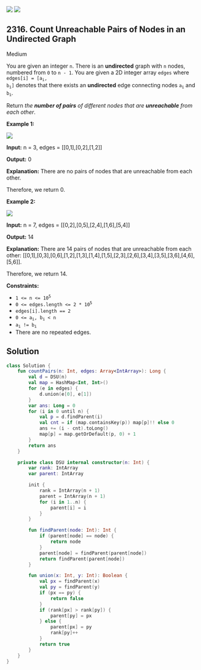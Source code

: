 [![](https://img.shields.io/github/stars/javadev/LeetCode-in-Kotlin?label=Stars&style=flat-square)](https://github.com/javadev/LeetCode-in-Kotlin)
[![](https://img.shields.io/github/forks/javadev/LeetCode-in-Kotlin?label=Fork%20me%20on%20GitHub%20&style=flat-square)](https://github.com/javadev/LeetCode-in-Kotlin/fork)

## 2316\. Count Unreachable Pairs of Nodes in an Undirected Graph

Medium

You are given an integer `n`. There is an **undirected** graph with `n` nodes, numbered from `0` to `n - 1`. You are given a 2D integer array `edges` where <code>edges[i] = [a<sub>i</sub>, b<sub>i</sub>]</code> denotes that there exists an **undirected** edge connecting nodes <code>a<sub>i</sub></code> and <code>b<sub>i</sub></code>.

Return _the **number of pairs** of different nodes that are **unreachable** from each other_.

**Example 1:**

![](https://assets.leetcode.com/uploads/2022/05/05/tc-3.png)

**Input:** n = 3, edges = \[\[0,1],[0,2],[1,2]]

**Output:** 0

**Explanation:** There are no pairs of nodes that are unreachable from each other.

Therefore, we return 0.

**Example 2:**

![](https://assets.leetcode.com/uploads/2022/05/05/tc-2.png)

**Input:** n = 7, edges = \[\[0,2],[0,5],[2,4],[1,6],[5,4]]

**Output:** 14

**Explanation:** There are 14 pairs of nodes that are unreachable from each other: [[0,1],[0,3],[0,6],[1,2],[1,3],[1,4],[1,5],[2,3],[2,6],[3,4],[3,5],[3,6],[4,6],[5,6]].

Therefore, we return 14.

**Constraints:**

*   <code>1 <= n <= 10<sup>5</sup></code>
*   <code>0 <= edges.length <= 2 * 10<sup>5</sup></code>
*   `edges[i].length == 2`
*   <code>0 <= a<sub>i</sub>, b<sub>i</sub> < n</code>
*   <code>a<sub>i</sub> != b<sub>i</sub></code>
*   There are no repeated edges.

## Solution

```kotlin
class Solution {
    fun countPairs(n: Int, edges: Array<IntArray>): Long {
        val d = DSU(n)
        val map = HashMap<Int, Int>()
        for (e in edges) {
            d.union(e[0], e[1])
        }
        var ans: Long = 0
        for (i in 0 until n) {
            val p = d.findParent(i)
            val cnt = if (map.containsKey(p)) map[p]!! else 0
            ans += (i - cnt).toLong()
            map[p] = map.getOrDefault(p, 0) + 1
        }
        return ans
    }

    private class DSU internal constructor(n: Int) {
        var rank: IntArray
        var parent: IntArray

        init {
            rank = IntArray(n + 1)
            parent = IntArray(n + 1)
            for (i in 1..n) {
                parent[i] = i
            }
        }

        fun findParent(node: Int): Int {
            if (parent[node] == node) {
                return node
            }
            parent[node] = findParent(parent[node])
            return findParent(parent[node])
        }

        fun union(x: Int, y: Int): Boolean {
            val px = findParent(x)
            val py = findParent(y)
            if (px == py) {
                return false
            }
            if (rank[px] > rank[py]) {
                parent[py] = px
            } else {
                parent[px] = py
                rank[py]++
            }
            return true
        }
    }
}
```